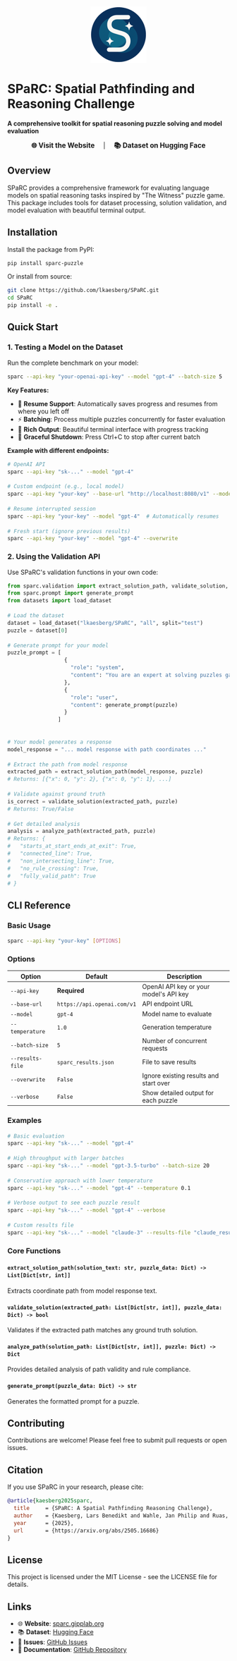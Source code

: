 <p align="center">
  <img src="https://raw.githubusercontent.com/lkaesberg/SPaRC/main/logo.png" alt="SPaRC Logo" width="128"/>
</p>

# SPaRC: Spatial Pathfinding and Reasoning Challenge

**A comprehensive toolkit for spatial reasoning puzzle solving and model evaluation**

<div align="center">
  <a href="https://sparc.gipplab.org/" style="margin-right:1em; text-decoration:none; font-size:1.1em;">
    <strong>🌐 Visit the Website</strong>
  </a>
  |
  <a href="https://huggingface.co/datasets/lkaesberg/SPaRC" style="margin-left:1em; text-decoration:none; font-size:1.1em;">
    <strong>📚 Dataset on Hugging Face</strong>
  </a>
</div>

## Overview

SPaRC provides a comprehensive framework for evaluating language models on spatial reasoning tasks inspired by "The Witness" puzzle game. This package includes tools for dataset processing, solution validation, and model evaluation with beautiful terminal output.

## Installation

Install the package from PyPI:

```bash
pip install sparc-puzzle
```

Or install from source:

```bash
git clone https://github.com/lkaesberg/SPaRC.git
cd SPaRC
pip install -e .
```

## Quick Start

### 1. Testing a Model on the Dataset

Run the complete benchmark on your model:

```bash
sparc --api-key "your-openai-api-key" --model "gpt-4" --batch-size 5
```

**Key Features:**
- 🔄 **Resume Support**: Automatically saves progress and resumes from where you left off
- ⚡ **Batching**: Process multiple puzzles concurrently for faster evaluation
- 🎨 **Rich Output**: Beautiful terminal interface with progress tracking
- 🛑 **Graceful Shutdown**: Press Ctrl+C to stop after current batch

**Example with different endpoints:**

```bash
# OpenAI API
sparc --api-key "sk-..." --model "gpt-4"

# Custom endpoint (e.g., local model)
sparc --api-key "your-key" --base-url "http://localhost:8080/v1" --model "llama-3.3-70b"

# Resume interrupted session
sparc --api-key "your-key" --model "gpt-4"  # Automatically resumes

# Fresh start (ignore previous results)
sparc --api-key "your-key" --model "gpt-4" --overwrite
```

### 2. Using the Validation API

Use SPaRC's validation functions in your own code:

```python
from sparc.validation import extract_solution_path, validate_solution, analyze_path
from sparc.prompt import generate_prompt
from datasets import load_dataset

# Load the dataset
dataset = load_dataset("lkaesberg/SPaRC", "all", split="test")
puzzle = dataset[0]

# Generate prompt for your model
puzzle_prompt = [
                  {
                    "role": "system",
                    "content": "You are an expert at solving puzzles games.",
                  },
                  {
                    "role": "user", 
                    "content": generate_prompt(puzzle)
                  }
                ]


# Your model generates a response
model_response = "... model response with path coordinates ..."

# Extract the path from model response
extracted_path = extract_solution_path(model_response, puzzle)
# Returns: [{"x": 0, "y": 2}, {"x": 0, "y": 1}, ...]

# Validate against ground truth
is_correct = validate_solution(extracted_path, puzzle)
# Returns: True/False

# Get detailed analysis
analysis = analyze_path(extracted_path, puzzle)
# Returns: {
#   "starts_at_start_ends_at_exit": True,
#   "connected_line": True,
#   "non_intersecting_line": True,
#   "no_rule_crossing": True,
#   "fully_valid_path": True
# }
```

## CLI Reference

### Basic Usage

```bash
sparc --api-key "your-key" [OPTIONS]
```

### Options

| Option | Default | Description |
|--------|---------|-------------|
| `--api-key` | **Required** | OpenAI API key or your model's API key |
| `--base-url` | `https://api.openai.com/v1` | API endpoint URL |
| `--model` | `gpt-4` | Model name to evaluate |
| `--temperature` | `1.0` | Generation temperature |
| `--batch-size` | `5` | Number of concurrent requests |
| `--results-file` | `sparc_results.json` | File to save results |
| `--overwrite` | `False` | Ignore existing results and start over |
| `--verbose` | `False` | Show detailed output for each puzzle |

### Examples

```bash
# Basic evaluation
sparc --api-key "sk-..." --model "gpt-4"

# High throughput with larger batches
sparc --api-key "sk-..." --model "gpt-3.5-turbo" --batch-size 20

# Conservative approach with lower temperature
sparc --api-key "sk-..." --model "gpt-4" --temperature 0.1

# Verbose output to see each puzzle result
sparc --api-key "sk-..." --model "gpt-4" --verbose

# Custom results file
sparc --api-key "sk-..." --model "claude-3" --results-file "claude_results.json"
```

### Core Functions

#### `extract_solution_path(solution_text: str, puzzle_data: Dict) -> List[Dict[str, int]]`
Extracts coordinate path from model response text.

#### `validate_solution(extracted_path: List[Dict[str, int]], puzzle_data: Dict) -> bool`
Validates if the extracted path matches any ground truth solution.

#### `analyze_path(solution_path: List[Dict[str, int]], puzzle: Dict) -> Dict`
Provides detailed analysis of path validity and rule compliance.

#### `generate_prompt(puzzle_data: Dict) -> str`
Generates the formatted prompt for a puzzle.

## Contributing

Contributions are welcome! Please feel free to submit pull requests or open issues.

## Citation

If you use SPaRC in your research, please cite:

```bibtex
@article{kaesberg2025sparc,
  title     = {SPaRC: A Spatial Pathfinding Reasoning Challenge},
  author    = {Kaesberg, Lars Benedikt and Wahle, Jan Philip and Ruas, Terry and Gipp, Bela},
  year      = {2025},
  url       = {https://arxiv.org/abs/2505.16686}
}
```

## License

This project is licensed under the MIT License - see the LICENSE file for details.

## Links

- 🌐 **Website**: [sparc.gipplab.org](https://sparc.gipplab.org/)
- 📚 **Dataset**: [Hugging Face](https://huggingface.co/datasets/lkaesberg/SPaRC)
- 🐛 **Issues**: [GitHub Issues](https://github.com/lkaesberg/SPaRC/issues)
- 📖 **Documentation**: [GitHub Repository](https://github.com/lkaesberg/SPaRC)
